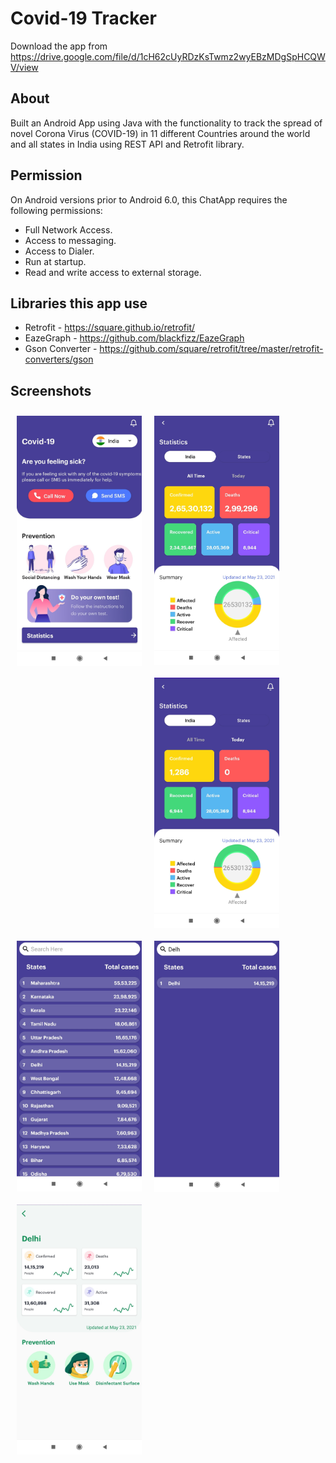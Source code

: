# Covid-19 Tracker
Download the app from https://drive.google.com/file/d/1cH62cUyRDzKsTwmz2wyEBzMDgSpHCQWV/view

## About
Built an Android App using Java with the functionality to track the spread of novel Corona Virus (COVID-19) in 11 different Countries around the world and all states in India using REST API and Retrofit library.

## Permission
On Android versions prior to Android 6.0, this ChatApp requires the following permissions:
- Full Network Access.
- Access to messaging.
- Access to Dialer.
- Run at startup.
- Read and write access to external storage.

## Libraries this app use
- Retrofit - https://square.github.io/retrofit/
- EazeGraph - https://github.com/blackfizz/EazeGraph
- Gson Converter - https://github.com/square/retrofit/tree/master/retrofit-converters/gson

## Screenshots
<img src="Screenshots/HomeScreen.jpg" alt="home screen" align="left" width="200" hspace="10" vspace="10"  />
<img src="Screenshots/CountryStats.jpg" alt="country stats" align="left" width="200" hspace="10" vspace="10"  />
<img src="Screenshots/TodayStats.jpg" alt="today stats" align="left" width="200"  hspace="10" vspace="10" />
<img src="Screenshots/StatesData.jpg" alt="states data" align="left" width="200" hspace="10" vspace="10"/>
<img src="Screenshots/SearchState.jpg" alt="search state" align="left" width="200" hspace="10" vspace="10" />
<img src="Screenshots/StateStats.jpg" alt="states stats" align="left" width="200" hspace="10" vspace="10" />
